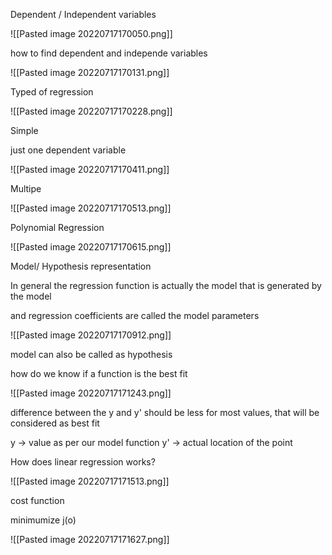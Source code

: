 Dependent / Independent variables

![[Pasted image 20220717170050.png]]

how to find dependent and independe variables

![[Pasted image 20220717170131.png]]


Typed of regression

![[Pasted image 20220717170228.png]]

Simple

just one dependent variable

![[Pasted image 20220717170411.png]]

Multipe

![[Pasted image 20220717170513.png]]

Polynomial Regression

![[Pasted image 20220717170615.png]]


Model/ Hypothesis representation

In general the regression function is actually the model that is generated by the model

and regression coefficients are called the model parameters

![[Pasted image 20220717170912.png]]

model can also be called as hypothesis

how do we know if a function is the best fit

![[Pasted image 20220717171243.png]]

difference between the y and y' should be less for most values, that will be considered as best fit

y -> value as per our model function
y' -> actual location of the point

How does linear regression works?

![[Pasted image 20220717171513.png]]

cost function

minimumize j(o)

![[Pasted image 20220717171627.png]]





